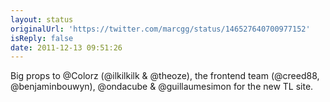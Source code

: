 ```yaml
---
layout: status
originalUrl: 'https://twitter.com/marcgg/status/146527640700977152'
isReply: false
date: 2011-12-13 09:51:26
---
```


Big props to @Colorz (@ilkilkilk & @theoze), the frontend team (@creed88, @benjaminbouwyn), @ondacube & @guillaumesimon for the new TL site.
